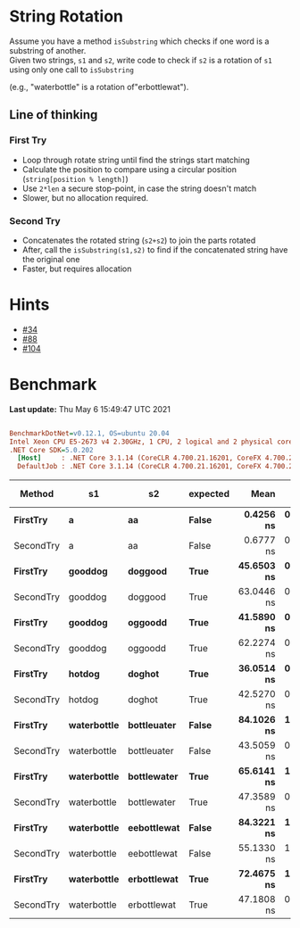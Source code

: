 ﻿# String Rotation
Assume you have a method `isSubstring` which checks if one word is a substring 
of another.  
Given two strings, `s1` and `s2`, write code to check if `s2` is a rotation of `s1` using only one 
call to `isSubstring`  

(e.g., "waterbottle" is a rotation of"erbottlewat"). 

## Line of thinking
### First Try
- Loop through rotate string until find the strings start matching
- Calculate the position to compare using a circular position (`string[position % length]`)
- Use `2*len` a secure stop-point, in case the string doesn't match
- Slower, but no allocation required.

### Second Try
- Concatenates the rotated string (`s2+s2`) to join the parts rotated
- After, call the `isSubstring(s1,s2)` to find if the concatenated string have the original one
- Faster, but requires allocation

# Hints
- [#34](../../../hints.md#34)
- [#88](../../../hints.md#88)
- [#104](../../../hints.md#104)


# Benchmark

**Last update:** Thu May  6 15:49:47 UTC 2021

``` ini

BenchmarkDotNet=v0.12.1, OS=ubuntu 20.04
Intel Xeon CPU E5-2673 v4 2.30GHz, 1 CPU, 2 logical and 2 physical cores
.NET Core SDK=5.0.202
  [Host]     : .NET Core 3.1.14 (CoreCLR 4.700.21.16201, CoreFX 4.700.21.16208), X64 RyuJIT
  DefaultJob : .NET Core 3.1.14 (CoreCLR 4.700.21.16201, CoreFX 4.700.21.16208), X64 RyuJIT


```
|    Method |          s1 |          s2 | expected |       Mean |     Error |    StdDev |     Median |  Gen 0 | Gen 1 | Gen 2 | Allocated |
|---------- |------------ |------------ |--------- |-----------:|----------:|----------:|-----------:|-------:|------:|------:|----------:|
|  **FirstTry** |           **a** |          **aa** |    **False** |  **0.4256 ns** | **0.0271 ns** | **0.0253 ns** |  **0.4277 ns** |      **-** |     **-** |     **-** |         **-** |
| SecondTry |           a |          aa |    False |  0.6777 ns | 0.0222 ns | 0.0197 ns |  0.6781 ns |      - |     - |     - |         - |
|  **FirstTry** |     **gooddog** |     **doggood** |     **True** | **45.6503 ns** | **0.4414 ns** | **0.4128 ns** | **45.5968 ns** |      **-** |     **-** |     **-** |         **-** |
| SecondTry |     gooddog |     doggood |     True | 63.0446 ns | 0.8602 ns | 0.8046 ns | 62.8333 ns | 0.0020 |     - |     - |      56 B |
|  **FirstTry** |     **gooddog** |     **oggoodd** |     **True** | **41.5890 ns** | **0.3339 ns** | **0.2960 ns** | **41.5842 ns** |      **-** |     **-** |     **-** |         **-** |
| SecondTry |     gooddog |     oggoodd |     True | 62.2274 ns | 0.3314 ns | 0.2938 ns | 62.2111 ns | 0.0020 |     - |     - |      56 B |
|  **FirstTry** |      **hotdog** |      **doghot** |     **True** | **36.0514 ns** | **0.7557 ns** | **1.2625 ns** | **35.9338 ns** |      **-** |     **-** |     **-** |         **-** |
| SecondTry |      hotdog |      doghot |     True | 42.5270 ns | 0.8818 ns | 1.8012 ns | 42.6123 ns | 0.0018 |     - |     - |      48 B |
|  **FirstTry** | **waterbottle** | **bottleuater** |    **False** | **84.1026 ns** | **1.6961 ns** | **2.0191 ns** | **83.8081 ns** |      **-** |     **-** |     **-** |         **-** |
| SecondTry | waterbottle | bottleuater |    False | 43.5059 ns | 0.9093 ns | 2.3145 ns | 43.3839 ns | 0.0027 |     - |     - |      72 B |
|  **FirstTry** | **waterbottle** | **bottlewater** |     **True** | **65.6141 ns** | **1.0695 ns** | **1.2731 ns** | **65.4162 ns** |      **-** |     **-** |     **-** |         **-** |
| SecondTry | waterbottle | bottlewater |     True | 47.3589 ns | 0.9828 ns | 2.6904 ns | 47.4060 ns | 0.0027 |     - |     - |      72 B |
|  **FirstTry** | **waterbottle** | **eebottlewat** |    **False** | **84.3221 ns** | **1.6647 ns** | **1.9817 ns** | **84.1659 ns** |      **-** |     **-** |     **-** |         **-** |
| SecondTry | waterbottle | eebottlewat |    False | 55.1330 ns | 1.6191 ns | 4.7740 ns | 53.6488 ns | 0.0027 |     - |     - |      72 B |
|  **FirstTry** | **waterbottle** | **erbottlewat** |     **True** | **72.4675 ns** | **1.4626 ns** | **1.1419 ns** | **72.6608 ns** |      **-** |     **-** |     **-** |         **-** |
| SecondTry | waterbottle | erbottlewat |     True | 47.1808 ns | 0.9604 ns | 2.3916 ns | 47.2025 ns | 0.0027 |     - |     - |      72 B |
